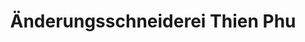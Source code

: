 ---
title: "Änderungsschneiderei Thien Phu"
url: /berlin/aenderungsschneiderei-thien-phu/
shop: Schneiderei
---